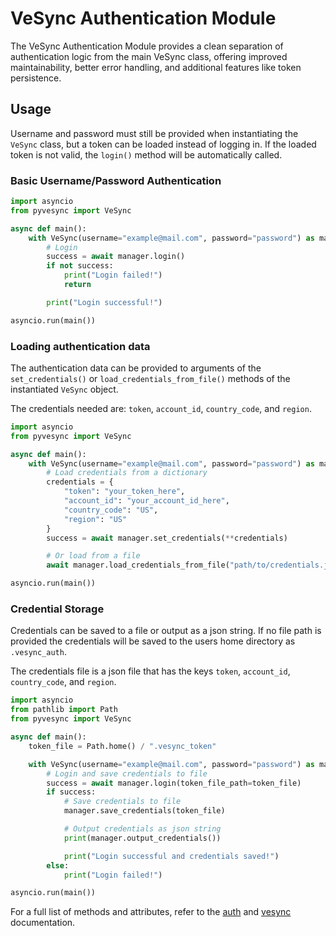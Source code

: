 # VeSync Authentication Module

The VeSync Authentication Module provides a clean separation of authentication logic from the main VeSync class, offering improved maintainability, better error handling, and additional features like token persistence.

## Usage

Username and password must still be provided when instantiating the `VeSync` class, but a token can be loaded instead of logging in. If the loaded token is not valid, the `login()` method will be automatically called.

### Basic Username/Password Authentication

```python
import asyncio
from pyvesync import VeSync

async def main():
    with VeSync(username="example@mail.com", password="password") as manager:
        # Login
        success = await manager.login()
        if not success:
            print("Login failed!")
            return

        print("Login successful!")

asyncio.run(main())
```

### Loading authentication data

The authentication data can be provided to arguments of the `set_credentials()` or `load_credentials_from_file()` methods of the instantiated `VeSync` object.

The credentials needed are: `token`, `account_id`, `country_code`, and `region`.

```python
import asyncio
from pyvesync import VeSync

async def main():
    with VeSync(username="example@mail.com", password="password") as manager:
        # Load credentials from a dictionary
        credentials = {
            "token": "your_token_here",
            "account_id": "your_account_id_here",
            "country_code": "US",
            "region": "US"
        }
        success = await manager.set_credentials(**credentials)

        # Or load from a file
        await manager.load_credentials_from_file("path/to/credentials.json")

asyncio.run(main())
```

### Credential Storage

Credentials can be saved to a file or output as a json string. If no file path is provided the credentials will be saved to the users home directory as `.vesync_auth`.

The credentials file is a json file that has the keys `token`, `account_id`, `country_code`, and `region`.

```python
import asyncio
from pathlib import Path
from pyvesync import VeSync

async def main():
    token_file = Path.home() / ".vesync_token"

    with VeSync(username="example@mail.com", password="password") as manager:
        # Login and save credentials to file
        success = await manager.login(token_file_path=token_file)
        if success:
            # Save credentials to file
            manager.save_credentials(token_file)

            # Output credentials as json string
            print(manager.output_credentials())

            print("Login successful and credentials saved!")
        else:
            print("Login failed!")

asyncio.run(main())
```

For a full list of methods and attributes, refer to the [auth](development/auth_api.md) and [vesync](development/vesync_api.md) documentation.
